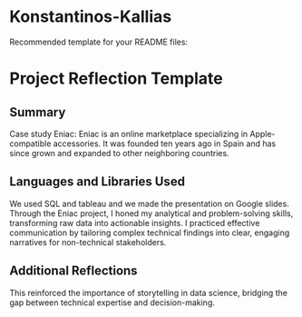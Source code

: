 # Konstantinos-Kallias

Recommended template for your README files:
# Project Reflection Template
## Summary
Case study Eniac: Eniac is an online marketplace specializing in Apple-compatible accessories.
It was founded ten years ago in Spain and has since grown and expanded to other neighboring countries.
## Languages and Libraries Used
We used SQL and tableau and we made the presentation on Google slides.
Through the Eniac project, I honed my analytical and problem-solving skills, transforming raw data into actionable insights. 
I practiced effective communication by tailoring complex technical findings into clear, engaging narratives for non-technical stakeholders. 
## Additional Reflections
This reinforced the importance of storytelling in data science, bridging the gap between technical expertise and decision-making.
